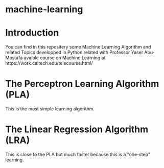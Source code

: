 # machine-learning

<h1>Introduction</h1>
You can find in this repositery some Machine Learning Algorithm and related Topics developped in Python related with Professor Yaser Abu-Mostafa avaible course on Machine Learning at https://work.caltech.edu/telecourse.html/

<h1>The Perceptron Learning Algorithm (PLA)</h1>

This is the most simple learning algorithm.

<h1>The Linear Regression Algorithm (LRA)</h1>

This is close to the PLA but much faster because this is a "one-step" learning.
